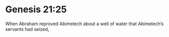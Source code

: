 # Genesis 21:25

When Abraham reproved Abimelech about a well of water that Abimelech’s servants had seized,
